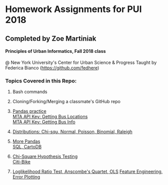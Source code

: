 # Homework Assignments for PUI 2018
## Completed by Zoe Martiniak

#### Principles of Urban Informatics, Fall 2018 class 
@ New York University's Center for Urban Science & Progress
Taught by Federica Bianco (https://github.com/fedhere)

### Topics Covered in this Repo:

1. Bash commands

2. Cloning/Forking/Merging a classmate's GitHub repo

3. [Pandas practice](https://github.com/zem232/PUI2018_zem232/blob/master/HW3_zem232/HW3_zem232_Part2.ipynb)  
[MTA API Key: Getting Bus Locations](https://github.com/zem232/PUI2018_zem232/blob/master/HW3_zem232/show_bus_locations_zem_232.py)  
[MTA API Key: Getting Bus Info](https://github.com/zem232/PUI2018_zem232/blob/master/HW3_zem232/get_bus_info_zem_232.py)

4. [Distributions: Chi-squ, Normal, Poisson, Binomial, Raleigh](https://github.com/zem232/PUI2018_zem232/blob/master/HW4_zem232/HW4_zem232_Part1.ipynb)

5. [More Pandas](https://github.com/zem232/PUI2018_zem232/blob/master/HW5_zem232/HW5_zem232_part1.ipynb)  
[SQL, CartoDB](https://github.com/zem232/PUI2018_zem232/blob/master/HW5_zem232/HW5_zem232_Part2.ipynb)

6. [Chi-Square Hypothesis Testing](https://github.com/zem232/PUI2018_zem232/blob/master/HW6_zem232/HW6_zem232_Assignment_3.ipynb)  
[Citi-Bike](https://github.com/zem232/PUI2018_zem232/blob/master/HW6_zem232/HW6_zem232_Assignment_4.ipynb)

10. [Loglikelihood Ratio Test, Anscombe's Quartet, OLS](https://github.com/zem232/PUI2018_zem232/blob/master/HW10_zem232/HW10_zem232_Part1_LRTest.ipynb) 
[Feature Engineering, Error Plotting](https://github.com/zem232/PUI2018_zem232/blob/master/HW10_zem232/HW10_zem232_BldgNRG.ipynb)

